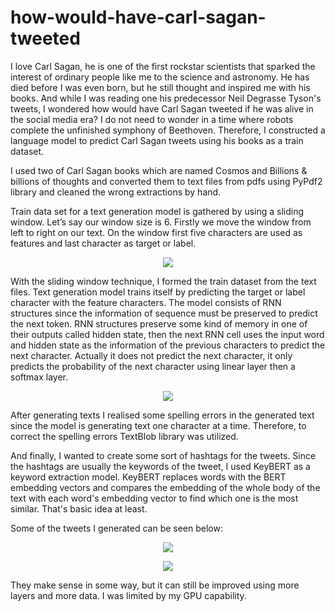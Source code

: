 # how-would-have-carl-sagan-tweeted

I love Carl Sagan, he is one of the first rockstar scientists that sparked the interest of ordinary people like me to the science and astronomy. He has died before I was even born, but he still thought and inspired me with his books. And while I was reading one his predecessor Neil Degrasse Tyson's tweets, I wondered how would have Carl Sagan tweeted if he was alive in the social media era? I do not need to wonder in a time where robots complete the unfinished symphony of Beethoven. Therefore, I constructed a language model to predict Carl Sagan tweets using his books as a train dataset. 

I used two of Carl Sagan books which are named Cosmos and Billions & billions of thoughts and converted them to text files from pdfs using PyPdf2 library and cleaned the wrong extractions by hand.

Train data set for a text generation model is gathered by using a sliding window. Let’s say our window size is 6. Firstly we move the window from left to right on our text. On the window first five characters are used as features and last character as target or label. 

<p align="center">
  <img src="https://user-images.githubusercontent.com/77073029/198904154-f92cde1e-d0b0-42bd-96a1-39ad55b6175d.png" />
</p>

With the sliding window technique, I formed the train dataset from the text files. Text generation model trains itself by predicting the target or label character with the feature characters. The model consists of RNN structures since the information of sequence must be preserved to predict the next token. RNN structures preserve some kind of memory in one of their outputs called hidden state, then the next RNN cell uses the input word and hidden state as the information of the previous characters to predict the next character. Actually it does not predict the next character, it only predicts the probability of the next character using linear layer then a softmax layer.

<p align="center">
  <img src="https://user-images.githubusercontent.com/77073029/198904289-81b86395-f14e-42f1-9701-fa8fdaa731cd.png" />
</p>

After generating texts I realised some spelling errors in the generated text since the model is generating text one character at a time. Therefore, to correct the spelling errors TextBlob library was utilized.

And finally, I wanted to create some sort of hashtags for the tweets. Since the hashtags are usually the keywords of the tweet, I used KeyBERT as a keyword extraction model. KeyBERT replaces words with the BERT embedding vectors and compares the embedding of the whole body of the text with each word's embedding vector to find which one is the most similar. That's basic idea at least. 

Some of the tweets I generated can be seen below:

<p align="center">
  <img src="https://user-images.githubusercontent.com/77073029/198904049-39a1faf7-5aa2-417a-91b9-08b89151a2ce.png" />
</p>

<p align="center">
  <img src="https://user-images.githubusercontent.com/77073029/198904058-4128eb4c-0b48-4bcd-9948-7c60470b931e.png" />
</p>

They make sense in some way, but it can still be improved using more layers and more data. I was limited by my GPU capability.

